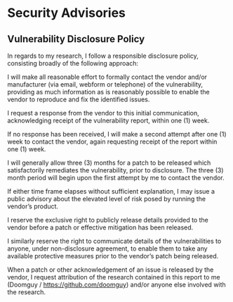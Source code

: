 # Security Advisories
## Vulnerability Disclosure Policy
In regards to my research, I follow a responsible disclosure policy, consisting broadly of the following approach:

I will make all reasonable effort to formally contact the vendor and/or manufacturer (via email, webform or telephone) of the vulnerability, providing as much information as is reasonably possible to enable the vendor to reproduce and fix the identified issues.

I request a response from the vendor to this initial communication, acknowledging receipt of the vulnerability report, within one (1) week.

If no response has been received, I will make a second attempt after one (1) week to contact the vendor, again requesting receipt of the report within one (1) week.

I will generally allow three (3) months for a patch to be released which satisfactorily remediates the vulnerability, prior to disclosure. The three (3) month period will begin upon the first attempt by me to contact the vendor.

If either time frame elapses without sufficient explanation, I may issue a public advisory about the elevated level of risk posed by running the vendor’s product.

I reserve the exclusive right to publicly release details provided to the vendor before a patch or effective mitigation has been released. 

I similarly reserve the right to communicate details of the vulnerabilities to anyone, under non-disclosure agreement, to enable them to take any available protective measures prior to the vendor’s patch being released.

When a patch or other acknowledgement of an issue is released by the vendor, I request attribution of the research contained in this report to me (Doomguy / https://github.com/doomguy) and/or anyone else involved with the research.
